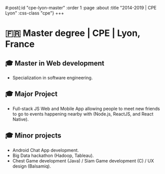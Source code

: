 #:post{:id "cpe-lyon-master"
       :order 1
       :page :about
       :title "2014-2019 | CPE Lyon"
       :css-class "cpe"}
+++
# 🇫🇷 Master degree | CPE | Lyon, France

## 🎓 Master in Web development
- Specialization in software engineering.

## 🎓 Major Project
- Full-stack JS Web and Mobile App allowing people to meet new friends to go to events happening nearby with (Node.js, ReactJS, and React Native).

## 🎓 Minor projects
- Android Chat App development.
- Big Data hackathon (Hadoop, Tableau).
- Chest Game development (Java) / Siam Game development (C) / UX design (Balsamiq).